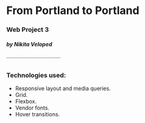 # From Portland to Portland
### Web Project 3
##### by Nikita Veloped
˙˙˙˙˙˙˙˙˙˙˙˙˙˙˙˙˙˙˙˙˙˙˙˙˙˙˙˙˙˙˙˙˙˙˙˙˙˙˙˙˙˙


### Technologies used:
* Responsive layout and media queries.
* Grid.
* Flexbox.
* Vendor fonts.
* Hover transitions.

